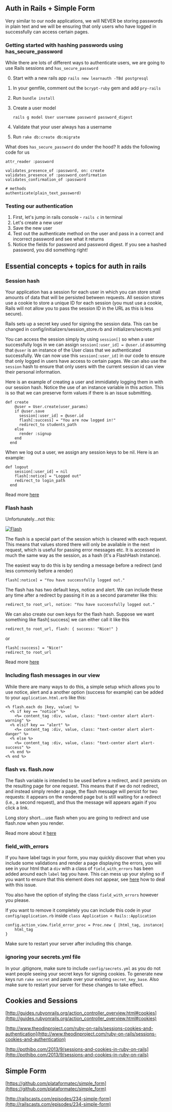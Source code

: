 ## Auth in Rails + Simple Form

Very similar to our node applications, we will NEVER be storing passwords in plain text and we will be ensuring that only users who have logged in successfully can access certain pages. 

### Getting started with hashing passwords using has_secure_password

While there are lots of different ways to authenticate users, we are going to use Rails sessions and `has_secure_password`

0. Start with a new rails app `rails new learnauth -TBd postgresql`

1. In your gemfile, comment out the `bcrypt-ruby` gem and add `pry-rails`

2. Run `bundle install`

2. Create a user model

	```
	rails g model User username password password_digest
	```

5. Validate that your user always has a username 

3. Run `rake db:create db:migrate`

What does `has_secure_password` do under the hood? It adds the following code for us

	attr_reader :password
	
	validates_presence_of :password, on: create
	validates_presence_of :password_confirmation
	validates_confirmation_of :password

	# methods
	authenticate(plain_text_password)

### Testing our authentication

1. First, let's jump in rails console - `rails c` in terminal
2. Let's create a new user
3. Save the new user
4. Test out the authenticate method on the user and pass in a correct and incorrect password and see what it returns
5. Notice the fields for password and password digest. If you see a hashed password, you did something right!

## Essential concepts + topics for auth in rails

### Session hash

Your application has a session for each user in which you can store small amounts of data that will be persisted between requests. All session stores use a cookie to store a unique ID for each session (you must use a cookie, Rails will not allow you to pass the session ID in the URL as this is less secure).

Rails sets up a secret key used for signing the session data. This can be changed in config/initializers/session_store.rb and initializers/secrets.yml

You can access the session simply by using `session[]` so when a user successfully logs in we can assign  `session[:user_id] = @user.id` assuming that `@user` is an instance of the User class that we authenticated successfully. We can now use this `session[:user_id]` in our code to ensure that only logged in users have access to certain pages. We can also use the `session` hash to ensure that only users with the current session id can view their personal information. 

Here is an example of creating a user and immidiately logging them in with our session hash. Notice the use of an instance variable in this action. This is so that we can preserve form values if there is an issue submitting. 

```
def create
    @user = User.create(user_params)
    if @user.save
      session[:user_id] = @user.id
      flash[:success] = "You are now logged in!"
      redirect_to students_path
    else
      render :signup
    end
  end
```

When we log out a user, we assign any session keys to be nil. Here is an example:

```
def logout
    session[:user_id] = nil
    flash[:notice] = "Logged out"
    redirect_to login_path
  end
```

Read more [here](http://guides.rubyonrails.org/action_controller_overview.html#session)

### Flash hash

Unfortunately...not this: 

[![Flash](http://img.youtube.com/vi/MS4_Z84-rRE/0.jpg)](https://www.youtube.com/watch?v=MS4_Z84-rRE)

The flash is a special part of the session which is cleared with each request. This means that values stored there will only be available in the next request, which is useful for passing error messages etc. It is accessed in much the same way as the session, as a hash (it's a FlashHash instance).

The easiest way to do this is by sending a message before a redirect (and less commonly before a render)

`flash[:notice] = "You have successfully logged out."`

The flash has has two default keys, notice and alert. We can include these any time after a redirect by passing it in as a second parameter like this:

`redirect_to root_url, notice: "You have successfully logged out."
`

We can also create our own keys for the flash hash. Suppose we want something like flash[:success] we can either call it like this 

```
redirect_to root_url, flash: { success: "Nice!" }
```

or 

```
flash[:success] = "Nice!" 
redirect_to root_url
```

Read more [here](http://guides.rubyonrails.org/action_controller_overview.html#the-flash)

### Including flash messages in our view

While there are many ways to do this, a simple setup which allows you to use notice, alert and a another option (success for example) can be added to your `application.html.erb` like this:

```
<% flash.each do |key, value| %>
  <% if key == "notice" %>
    <%= content_tag :div, value, class: "text-center alert alert-warning" %>
  <% elsif key == "alert" %>
    <%= content_tag :div, value, class: "text-center alert alert-danger" %>
  <% else %>
    <%= content_tag :div, value, class: "text-center alert alert-success" %>
  <% end %>
<% end %>
```

### flash vs. flash.now

The flash variable is intended to be used before a redirect, and it persists on the resulting page for one request. This means that if we do not redirect, and instead simply render a page, the flash message will persist for two requests: it appears on the rendered page but is still waiting for a redirect (i.e., a second request), and thus the message will appears again if you click a link.

Long story short....use flash when you are going to redirect and use flash.now when you render. 

Read more about it [here](http://stackoverflow.com/questions/18748072/rails-4-flash-message-persists-for-the-next-page-view)

### field_with_errors

If you have label tags in your form, you may quickly discover that when you include some validations and render a page displaying the errors, you will see in your html that a `div` with a class of `field_with_errors` has been added around each `label` tag you have. This can mess up your styling so if you want to ensure that this element does not appear, see [here](http://stackoverflow.com/questions/5267998/rails-3-field-with-errors-wrapper-changes-the-page-appearance-how-to-avoid-t) how to deal with this issue.

You also have the option of styling the class `field_with_errors` however you please.

If you want to remove it completely you can include this code in your `config/application.rb` inside `class Application < Rails::Application`

```
config.action_view.field_error_proc = Proc.new { |html_tag, instance|
	html_tag
}
```

Make sure to restart your server after including this change.

### ignoring your secrets.yml file

In your .gitignore, make sure to include `config/secrets.yml` as you do not want people seeing your secret keys for signing cookies. To generate new keys run `rake secret` and paste over your existing `secret_key_base`. Also make sure to restart your server for these changes to take effect.


## Cookies and Sessions

[http://guides.rubyonrails.org/action_controller_overview.html#cookies](http://guides.rubyonrails.org/action_controller_overview.html#cookies)

[http://www.theodinproject.com/ruby-on-rails/sessions-cookies-and-authentication](http://www.theodinproject.com/ruby-on-rails/sessions-cookies-and-authentication)

[http://pothibo.com/2013/9/sessions-and-cookies-in-ruby-on-rails](http://pothibo.com/2013/9/sessions-and-cookies-in-ruby-on-rails)

## Simple Form

[https://github.com/plataformatec/simple_form](https://github.com/plataformatec/simple_form)

[http://railscasts.com/episodes/234-simple-form](http://railscasts.com/episodes/234-simple-form)